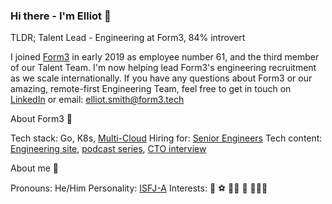 ### Hi there - I'm Elliot 👋

TLDR; Talent Lead - Engineering at Form3, 84% introvert

I joined [Form3](https://www.form3.tech/payment-platform) in early 2019 as employee number 61, and the third member of our Talent Team. I'm now helping lead Form3's engineering recruitment as we scale internationally. If you have any questions about Form3 or our amazing, remote-first Engineering Team, feel free to get in touch on [LinkedIn](https://www.linkedin.com/in/elliotsmithform3/) or email: elliot.smith@form3.tech

About Form3 🚀

Tech stack: Go, K8s, [Multi-Cloud](https://www.youtube.com/watch?v=fGbWgo6p0XQ)
Hiring for: [Senior Engineers](https://www.form3.tech/careers/vacancies?jobCategory=Engineering)
Tech content: [Engineering site](https://www.form3.tech/engineering), [podcast series](https://techpodcast.form3.tech/), [CTO interview](https://medium.com/tech-captains/cto-interview-steve-cook-revolutionising-the-banking-infrastructure-4f92830e2441)

About me 👨

Pronouns: He/Him 
Personality: [ISFJ-A](https://www.16personalities.com/isfj-personality)
Interests: 🌿 ⚽ 🤼‍♂️ 🎥 👨‍👩‍👧

<!--
**elliot-smith-form3/elliot-smith-form3** is a ✨ _special_ ✨ repository because its `README.md` (this file) appears on your GitHub profile.

Here are some ideas to get you started:

- 🔭 I’m currently working on ...
- 🌱 I’m currently learning ...
- 👯 I’m looking to collaborate on ...
- 🤔 I’m looking for help with ...
- 💬 Ask me about ...
- 📫 How to reach me: ...
- 😄 Pronouns: ...
- ⚡ Fun fact: ...
-->
